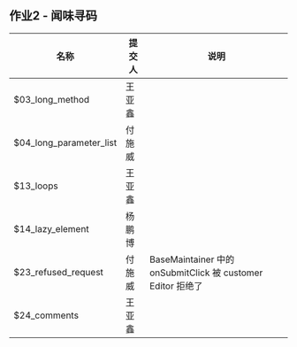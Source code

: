 ## 作业2 - 闻味寻码

|名称|提交人|说明|
|-|-|-|
| $03_long_method | 王亚鑫 |  |
| $04_long_parameter_list|付施威||
| $13_loops | 王亚鑫 |  |
| $14_lazy_element | 杨鹏博 |  |
| $23_refused_request | 付施威 | BaseMaintainer 中的 onSubmitClick 被 customer Editor 拒绝了|
| $24_comments | 王亚鑫 |  |